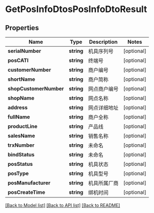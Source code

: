 # GetPosInfoDtosPosInfoDtoResult

## Properties
Name | Type | Description | Notes
------------ | ------------- | ------------- | -------------
**serialNumber** | **string** | 机具序列号 | [optional] 
**posCATI** | **string** | 终端号 | [optional] 
**customerNumber** | **string** | 商户编号 | [optional] 
**shortName** | **string** | 商户简称 | [optional] 
**shopCustomerNumber** | **string** | 网点商户编号 | [optional] 
**shopName** | **string** | 网点名称 | [optional] 
**address** | **string** | 网点详细地址 | [optional] 
**fullName** | **string** | 商户全称 | [optional] 
**productLine** | **string** | 产品线 | [optional] 
**salesName** | **string** | 销售名称 | [optional] 
**trxNumber** | **string** | 未命名 | [optional] 
**bindStatus** | **string** | 未命名 | [optional] 
**posStatus** | **string** | 机具状态 | [optional] 
**posType** | **string** | 机具型号 | [optional] 
**posManufacturer** | **string** | 机具所属厂商 | [optional] 
**posCreateTime** | **string** | 绑机时间 | [optional] 

[[Back to Model list]](../README.md#documentation-for-models) [[Back to API list]](../README.md#documentation-for-api-endpoints) [[Back to README]](../README.md)


